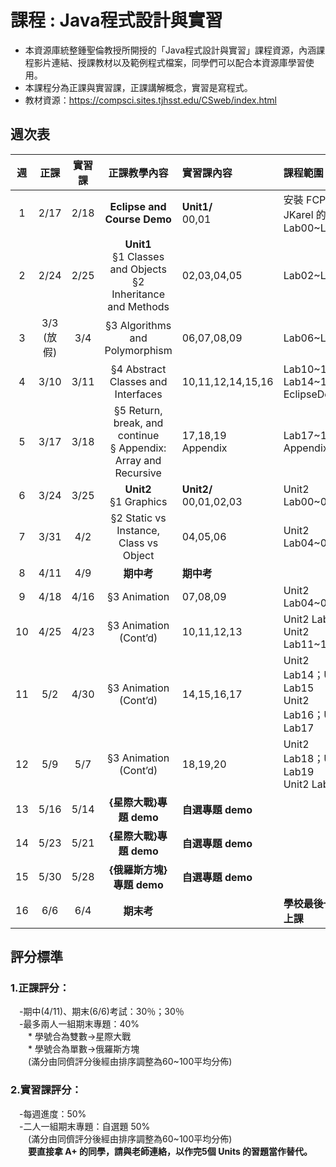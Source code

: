 # 課程 : Java程式設計與實習
* 本資源庫統整鍾聖倫教授所開授的「Java程式設計與實習」課程資源，內涵課程影片連結、授課教材以及範例程式檔案，同學們可以配合本資源庫學習使用。
* 本課程分為正課與實習課，正課講解概念，實習是寫程式。
* 教材資源：https://compsci.sites.tjhsst.edu/CSweb/index.html

<!----註解符號，不顯示--->
<!---原課程網頁: http://ntustee303.weebly.com/ --->
<!----安裝教學與DEMO--->

## 週次表 
| 週  |      正課       | 實習課 |                             正課教學內容                              | 實習課內容                 | 課程範圍                                             |     |
|:---:|:---------------:|:------:|:---------------------------------------------------------------------:|:-------------------------- |:---------------------------------------------------- | --- |
|  1  |      2/17       |  2/18  |                      **Eclipse and Course Demo**                      | **Unit1/** <br>00,01       | 安裝 FCPS JKarel 的程式 <br>Lab00~Lab01              | [course 0](./asset/md/course_0.md)    |
|  2  |      2/24       |  2/25  | **Unit1** <br> §1 Classes and Objects <br> §2 Inheritance and Methods | 02,03,04,05                | Lab02~Lab05                                          |[course 1](./asset/md/course_1.md)      |
|  3  | 3/3  <br>(放假) |  3/4   |                    §3 Algorithms and Polymorphism                     | 06,07,08,09                | Lab06~Lab09                                          |[course 2](./asset/md/course_2.md)      |
|  4  |      3/10       |  3/11  |                  §4 Abstract Classes and Interfaces                   | 10,11,12,14,15,16          | Lab10\~12; Lab14~16 <br> EclipseDebug                |[course 3](./asset/md/course_3.md)      |
|  5  |      3/17       |  3/18  |  §5 Return, break, and continue <br> § Appendix: Array and Recursive  | 17,18,19 <br> Appendix     | Lab17~19 <br> Appendix                               | [course 4](./asset/md/course_4.md)    |
|  6  |      3/24       |  3/25  |                      **Unit2** <br>  §1 Graphics                      | **Unit2/** <br>00,01,02,03 | Unit2 Lab00~03                                       |[course 5](./asset/md/course_5.md)      |
|  7  |      3/31       |  4/2   |                §2 Static vs Instance, Class vs Object                 | 04,05,06                   | Unit2 Lab04~09                                       | [course 6](./asset/md/course_6.md)    |
|  8  |      4/11       |  4/9   |                              **期中考**                               | **期中考**                 |                                                      |     |
|  9  |      4/18       |  4/16  |                             §3 Animation                              | 07,08,09                   | Unit2 Lab04~09                                       |[course 7](./asset/md/course_7.md)    |
| 10  |      4/25       |  4/23  |                         §3 Animation (Cont’d)                         | 10,11,12,13                | Unit2 Lab10 <br> Unit2 Lab11~13                      |[course 8](./asset/md/course_8.md)      |
| 11  |       5/2       |  4/30  |                         §3 Animation (Cont’d)                         | 14,15,16,17                | Unit2 Lab14；Unit2 Lab15<br>Unit2 Lab16；Unit2 Lab17 |[course 9](./asset/md/course_9.md)       |
| 12  |       5/9       |  5/7   |                         §3 Animation (Cont’d)                         | 18,19,20                   | Unit2 Lab18；Unit2 Lab19<br>Unit2 Lab20              |[course 10](./asset/md/course_10.md)       |
| 13  |      5/16       |  5/14  |                        **{星際大戰}專題 demo**                        | **自選專題 demo**          |                                                      |[demo](./asset/md/project_demo.md)     |
| 14  |      5/23       |  5/21  |                        **{星際大戰}專題 demo**                        | **自選專題 demo**          |                                                      |     |
| 15  |      5/30       |  5/28  |                       **{俄羅斯方塊}專題 demo**                       | **自選專題 demo**          |                                                      |     |
| 16  |       6/6       |  6/4   |                              **期末考**                               |                            | **學校最後一週上課**                                 |     |


## 評分標準
### 1.正課評分：
&emsp;-期中(4/11)、期末(6/6)考試：30％；30％<br>
&emsp;-最多兩人一組期末專題：40%<br>
&emsp;&emsp;* 學號合為雙數->星際大戰<br>
&emsp;&emsp;* 學號合為單數->俄羅斯方塊<br>
&emsp;&emsp;(滿分由同儕評分後經由排序調整為60~100平均分佈)<br>


### 2.實習課評分：
&emsp;-每週進度：50%<br>
&emsp;-二人一組期末專題：自選題 50%<br>
&emsp;&emsp;(滿分由同儕評分後經由排序調整為60~100平均分佈) <br>
**&emsp;&emsp;要直接拿 A+ 的同學，請與老師連絡，以作完5個 Units 的習題當作替代。**

